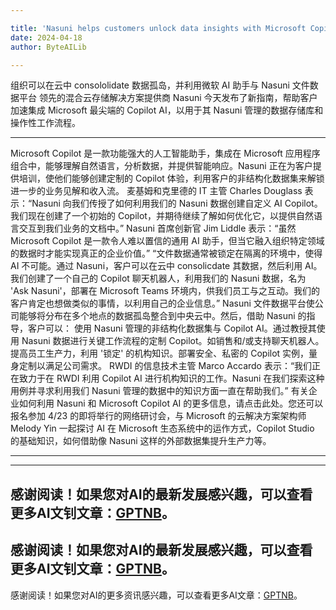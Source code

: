```yaml
---

title: 'Nasuni helps customers unlock data insights with Microsoft Copilot AI'
date: 2024-04-18
author: ByteAILib

---
```


组织可以在云中 consololidate 数据孤岛，并利用微软 AI 助手与 Nasuni 文件数据平台
领先的混合云存储解决方案提供商 Nasuni 今天发布了新指南，帮助客户加速集成 Microsoft 最尖端的 Copilot AI，以用于其 Nasuni 管理的数据存储库和操作性工作流程。

---

Microsoft Copilot 是一款功能强大的人工智能助手，集成在 Microsoft 应用程序组合中，能够理解自然语言，分析数据，并提供智能响应。Nasuni 正在为客户提供培训，使他们能够创建定制的 Copilot 体验，利用客户的非结构化数据集来解锁进一步的业务见解和收入流。
麦基姆和克里德的 IT 主管 Charles Douglass 表示：“Nasuni 向我们传授了如何利用我们的 Nasuni 数据创建自定义 AI Copilot。我们现在创建了一个初始的 Copilot，并期待继续了解如何优化它，以提供自然语言交互到我们业务的文档中。”
Nasuni 首席创新官 Jim Liddle 表示：“虽然 Microsoft Copilot 是一款令人难以置信的通用 AI 助手，但当它融入组织特定领域的数据时才能实现真正的企业价值。” “文件数据通常被锁定在隔离的环境中，使得 AI 不可能。通过 Nasuni，客户可以在云中 consolicdate 其数据，然后利用 AI。我们创建了一个自己的 Copilot 聊天机器人，利用我们的 Nasuni 数据，名为 'Ask Nasuni'，部署在 Microsoft Teams 环境内，供我们员工与之互动。我们的客户肯定也想做类似的事情，以利用自己的企业信息。”
Nasuni 文件数据平台使公司能够将分布在多个地点的数据孤岛整合到中央云中。然后，借助 Nasuni 的指导，客户可以：
使用 Nasuni 管理的非结构化数据集与 Copilot AI。通过教授其使用 Nasuni 数据进行关键工作流程的定制 Copilot。如销售和/或支持聊天机器人。提高员工生产力，利用 '锁定' 的机构知识。部署安全、私密的 Copilot 实例，量身定制以满足公司需求。
RWDI 的信息技术主管 Marco Accardo 表示：“我们正在致力于在 RWDI 利用 Copilot AI 进行机构知识的工作。Nasuni 在我们探索这种用例并寻求利用我们 Nasuni 管理的数据中的知识方面一直在帮助我们。”
有关企业如何利用 Nasuni 和 Microsoft Copilot AI 的更多信息，请点击此处。您还可以报名参加 4/23 的即将举行的网络研讨会，与 Microsoft 的云解决方案架构师 Melody Yin 一起探讨 AI 在 Microsoft 生态系统中的运作方式，Copilot Studio 的基础知识，如何借助像 Nasuni 这样的外部数据集提升生产力等。

---

---
感谢阅读！如果您对AI的最新发展感兴趣，可以查看更多AI文钊文章：[GPTNB](https://gptnb.com)。
---
感谢阅读！如果您对AI的最新发展感兴趣，可以查看更多AI文钊文章：[GPTNB](https://gptnb.com)。
---
感谢阅读！如果您对AI的更多资讯感兴趣，可以查看更多AI文章：[GPTNB](https://gptnb.com)。